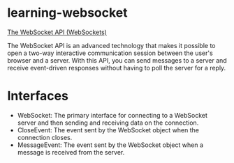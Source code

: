 # learning-websocket

[The WebSocket API (WebSockets)](https://developer.mozilla.org/en-US/docs/Web/API/WebSockets_API)

The WebSocket API is an advanced technology that makes it possible to open a two-way interactive communication session between the user's browser and a server. With this API, you can send messages to a server and receive event-driven responses without having to poll the server for a reply.

# Interfaces

- WebSocket: The primary interface for connecting to a WebSocket server and then sending and receiving data on the connection.
- CloseEvent: The event sent by the WebSocket object when the connection closes.
- MessageEvent: The event sent by the WebSocket object when a message is received from the server.

